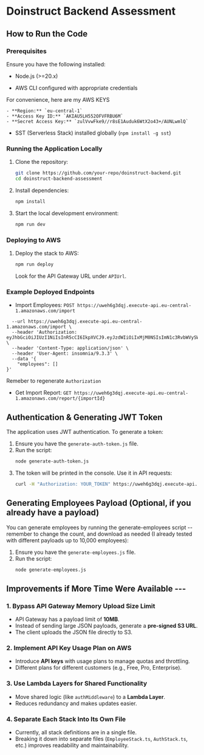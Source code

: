 # Doinstruct Backend Assessment

## How to Run the Code

### Prerequisites
Ensure you have the following installed:

- Node.js (>=20.x)

- AWS CLI configured with appropriate credentials

For convenience, here are my AWS KEYS
```
- **Region:** `eu-central-1`
- **Access Key ID:** `AKIAU5LH552OFVFRBU6M`
- **Secret Access Key:** `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`
```

- SST (Serverless Stack) installed globally (`npm install -g sst`)

### Running the Application Locally
1. Clone the repository:
   ```sh
   git clone https://github.com/your-repo/doinstruct-backend.git
   cd doinstruct-backend-assessment
   ```
2. Install dependencies:
   ```sh
   npm install
   ```
3. Start the local development environment:
   ```sh
   npm run dev
   ```

### Deploying to AWS
1. Deploy the stack to AWS:
   ```sh
   npm run deploy
   ```
   Look for the API Gateway URL under `APIUrl`.


### Example Deployed Endpoints
- Import Employees: `POST https://uweh6g3dqj.execute-api.eu-central-1.amazonaws.com/import`
```curl --request POST \
  --url https://uweh6g3dqj.execute-api.eu-central-1.amazonaws.com/import \
  --header 'Authorization: eyJhbGciOiJIUzI1NiIsInR5cCI6IkpXVCJ9.eyJzdWIiOiIxMjM0NSIsImN1c3RvbWVySWQiOiIxYzIyMmQ1Yy0yZjExLTQ2ODQtOTZmYi01NDQ3YWJlMTg2YTMiLCJpYXQiOjE3MzkzMTAwODIsImV4cCI6MTczOTMxMzY4Mn0.i64nGqsWF3NYQ8876ASqKvFVRuSVwLnCcNGw7CKUOTI' \
  --header 'Content-Type: application/json' \
  --header 'User-Agent: insomnia/9.3.3' \
  --data '{
	"employees": []
}'
```
Remeber to regenerate `Authorization`


- Get Import Report: `GET https://uweh6g3dqj.execute-api.eu-central-1.amazonaws.com/report/{importId}`


## Authentication & Generating JWT Token
The application uses JWT authentication. To generate a token:

1. Ensure you have the `generate-auth-token.js` file.
2. Run the script:
   ```sh
   node generate-auth-token.js
   ```
3. The token will be printed in the console. Use it in API requests:
   ```sh
   curl -H "Authorization: YOUR_TOKEN" https://uweh6g3dqj.execute-api.eu-central-1.amazonaws.com/report/{id}
   ```

## Generating Employees Payload (Optional, if you already have a payload)
You can generate employees by running the generate-employees script -- remember to change the count, and download as needed (I already tested with different payloads up to 10,000 employees):

1. Ensure you have the `generate-employees.js` file.
2. Run the script:
   ```sh
   node generate-employees.js
   ```


## Improvements if More Time Were Available ---

### 1. Bypass API Gateway Memory Upload Size Limit
- API Gateway has a payload limit of **10MB**.
- Instead of sending large JSON payloads, generate a **pre-signed S3 URL**.
- The client uploads the JSON file directly to S3.

### 2. Implement API Key Usage Plan on AWS
- Introduce **API keys** with usage plans to manage quotas and throttling.
- Different plans for different customers (e.g., Free, Pro, Enterprise).

### 3. Use Lambda Layers for Shared Functionality
- Move shared logic (like `authMiddleware`) to a **Lambda Layer**.
- Reduces redundancy and makes updates easier.

### 4. Separate Each Stack Into Its Own File
- Currently, all stack definitions are in a single file.
- Breaking it down into separate files (`EmployeeStack.ts`, `AuthStack.ts`, etc.) improves readability and maintainability.

